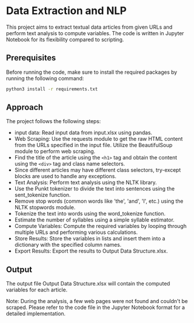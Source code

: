 # Data Extraction and NLP

This project aims to extract textual data articles from given URLs and perform text analysis to compute variables. The code is written in Jupyter Notebook for its flexibility compared to scripting.

## Prerequisites

Before running the code, make sure to install the required packages by running the following command:

```bash
python3 install -r requirements.txt
```

## Approach

The project follows the following steps:

- input data: Read input data from input.xlsx using pandas.
- Web Scraping: Use the requests module to get the raw HTML content from the URLs specified in the input file.
  Utilize the BeautifulSoup module to perform web scraping.
- Find the title of the article using the `<h1>` tag and obtain the content using the `<div>` tag and class name selectors.
- Since different articles may have different class selectors, try-except blocks are used to handle any exceptions.
- Text Analysis: Perform text analysis using the NLTK library.
- Use the Punkt tokenizer to divide the text into sentences using the sent_tokenize function.
- Remove stop words (common words like 'the', 'and', 'I', etc.) using the NLTK stopwords module.
- Tokenize the text into words using the word_tokenize function.
- Estimate the number of syllables using a simple syllable estimator.
- Compute Variables: Compute the required variables by looping through multiple URLs and performing various calculations.
- Store Results: Store the variables in lists and insert them into a dictionary with the specified column names.
- Export Results: Export the results to Output Data Structure.xlsx.

## Output

The output file Output Data Structure.xlsx will contain the computed variables for each article.

Note: During the analysis, a few web pages were not found and couldn't be scraped.
Please refer to the code file in the Jupyter Notebook format for a detailed implementation.
